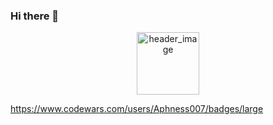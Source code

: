 ### Hi there 👋

<div id="header" align="center" ><img src="https://media.giphy.com/media/R03zWv5p1oNSQd91EP/giphy.gif" alt="header_image" width="100" /></div>

https://www.codewars.com/users/Aphness007/badges/large

<!--
**Aphness007/Aphness007** is a ✨ _special_ ✨ repository because its `README.md` (this file) appears on your GitHub profile.

Here are some ideas to get you started:

- 🔭 I’m currently working on ...
- 🌱 I’m currently learning ...
- 👯 I’m looking to collaborate on ...
- 🤔 I’m looking for help with ...
- 💬 Ask me about ...
- 📫 How to reach me: ...
- 😄 Pronouns: ...
- ⚡ Fun fact: ...
-->
